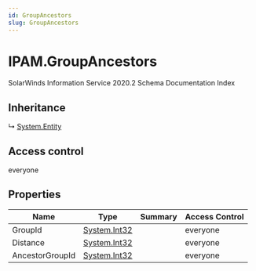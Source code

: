 ```yaml
---
id: GroupAncestors
slug: GroupAncestors
---
```


# IPAM.GroupAncestors

SolarWinds Information Service 2020.2 Schema Documentation Index

## Inheritance

↳ [System.Entity](./../System/Entity)

## Access control

everyone

## Properties

| Name | Type | Summary | Access Control |
| ------ | ------ | ------ | ------ |
| GroupId | [System.Int32](https://docs.microsoft.com/en-us/dotnet/api/system.int32) |  | everyone |
| Distance | [System.Int32](https://docs.microsoft.com/en-us/dotnet/api/system.int32) |  | everyone |
| AncestorGroupId | [System.Int32](https://docs.microsoft.com/en-us/dotnet/api/system.int32) |  | everyone |


